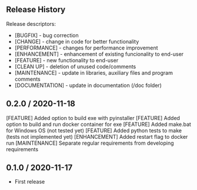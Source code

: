## Release History

Release descriptors:
* [BUGFIX] - bug correction
* [CHANGE] - change in code for better functionality
* [PERFORMANCE] - changes for performance improvement
* [ENHANCEMENT] - enhancement of existing funcionality to end-user
* [FEATURE] - new functionality to end-user
* [CLEAN UP] - deletion of unused code/comments
* [MAINTENANCE] - update in libraries, auxiliary files and program comments
* [DOCUMENTATION] - update in documentation (/doc folder)

## 0.2.0 / 2020-11-18
[FEATURE] Added option to build exe with pyinstaller
[FEATURE] Added option to build and run docker container for exe
[FEATURE] Added make.bat for Windows OS (not tested yet)
[FEATURE] Added python tests to make (tests not implemented yet)
[ENHANCEMENT] Added restart flag to docker run
[MAINTENANCE] Separate regular requirements from developing requirements

## 0.1.0 / 2020-11-17
* First release
